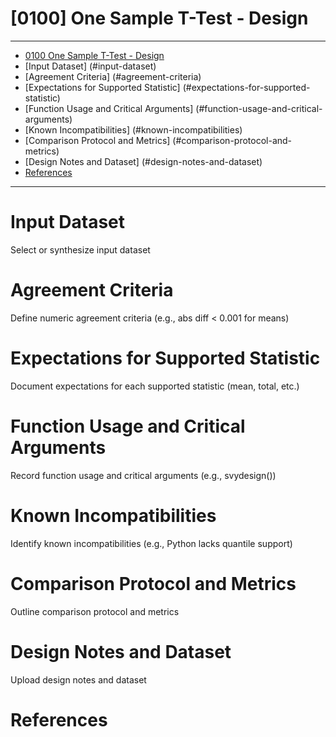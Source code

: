 # [0100] One Sample T-Test - Design

---

- [0100 One Sample T-Test - Design](#0100-One-Sample-TTest---Design)
- [Input Dataset] (#input-dataset)
- [Agreement Criteria] (#agreement-criteria)
- [Expectations for Supported Statistic] (#expectations-for-supported-statistic)
- [Function Usage and Critical Arguments] (#function-usage-and-critical-arguments)
- [Known Incompatibilities] (#known-incompatibilities)
- [Comparison Protocol and Metrics] (#comparison-protocol-and-metrics)
- [Design Notes and Dataset] (#design-notes-and-dataset)
- [References](#references)

---

# Input Dataset 
Select or synthesize input dataset 

# Agreement Criteria 
Define numeric agreement criteria (e.g., abs diff < 0.001 for means)

# Expectations for Supported Statistic
Document expectations for each supported statistic (mean, total, etc.)

# Function Usage and Critical Arguments 
Record function usage and critical arguments (e.g., svydesign())

# Known Incompatibilities 
Identify known incompatibilities (e.g., Python lacks quantile support)

# Comparison Protocol and Metrics 
Outline comparison protocol and metrics

# Design Notes and Dataset 
Upload design notes and dataset

# References 
